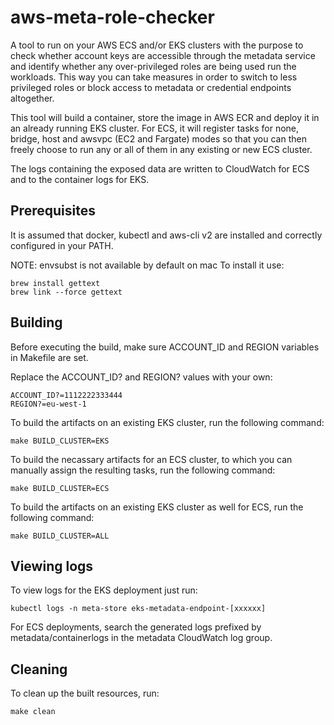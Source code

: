 # aws-meta-role-checker
A tool to run on your AWS ECS and/or EKS clusters with the purpose to check whether account keys are accessible through the metadata service and identify whether any over-privileged roles are being used run the workloads. This way you can take measures in order to switch to less privileged roles or block access to metadata or credential endpoints altogether.

This tool will build a container, store the image in AWS ECR and deploy it in an already running EKS cluster. For ECS, it will register tasks for none, bridge, host and awsvpc (EC2 and Fargate) modes so that you can then freely choose to run any or all of them in any existing or new ECS cluster.

The logs containing the exposed data are written to CloudWatch for ECS and to the container logs for EKS.


## Prerequisites
It is assumed that docker, kubectl and aws-cli v2 are installed and correctly configured in your PATH.

NOTE: envsubst is not available by default on mac
To install it use:
```
brew install gettext
brew link --force gettext
```


## Building
Before executing the build, make sure ACCOUNT_ID and REGION variables in Makefile are set.

Replace the ACCOUNT_ID? and REGION? values with your own:
```
ACCOUNT_ID?=1112222333444
REGION?=eu-west-1
```

To build the artifacts on an existing EKS cluster, run the following command:
```shell
make BUILD_CLUSTER=EKS
```

To build the necassary artifacts for an ECS cluster, to which you can manually assign the resulting tasks, run the following command:
```shell
make BUILD_CLUSTER=ECS
```

To build the artifacts on an existing EKS cluster as well for ECS, run the following command:
```shell
make BUILD_CLUSTER=ALL
```

## Viewing logs
To view logs for the EKS deployment just run:
```shell
kubectl logs -n meta-store eks-metadata-endpoint-[xxxxxx]
```

For ECS deployments, search the generated logs prefixed by metadata/containerlogs in the metadata CloudWatch log group.

## Cleaning
To clean up the built resources, run:

```shell
make clean
```

